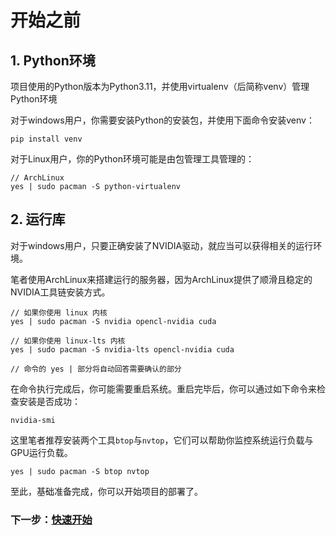# 开始之前

## 1. Python环境

项目使用的Python版本为Python3.11，并使用virtualenv（后简称venv）管理Python环境

对于windows用户，你需要安装Python的安装包，并使用下面命令安装venv：

```shell
pip install venv
```

对于Linux用户，你的Python环境可能是由包管理工具管理的：

```shell
// ArchLinux
yes | sudo pacman -S python-virtualenv
```

## 2. 运行库

对于windows用户，只要正确安装了NVIDIA驱动，就应当可以获得相关的运行环境。

笔者使用ArchLinux来搭建运行的服务器，因为ArchLinux提供了顺滑且稳定的NVIDIA工具链安装方式。

```shell
// 如果你使用 linux 内核
yes | sudo pacman -S nvidia opencl-nvidia cuda

// 如果你使用 linux-lts 内核
yes | sudo pacman -S nvidia-lts opencl-nvidia cuda

// 命令的 yes | 部分将自动回答需要确认的部分
```

在命令执行完成后，你可能需要重启系统。重启完毕后，你可以通过如下命令来检查安装是否成功：

```shell
nvidia-smi
```

这里笔者推荐安装两个工具`btop`与`nvtop`，它们可以帮助你监控系统运行负载与GPU运行负载。

```shell
yes | sudo pacman -S btop nvtop 
```

至此，基础准备完成，你可以开始项目的部署了。

### 下一步：[快速开始](./quickstart.md)
